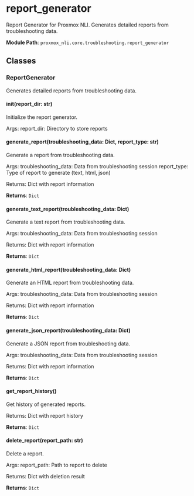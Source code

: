 # report_generator

Report Generator for Proxmox NLI.
Generates detailed reports from troubleshooting data.

**Module Path**: `proxmox_nli.core.troubleshooting.report_generator`

## Classes

### ReportGenerator

Generates detailed reports from troubleshooting data.

#### __init__(report_dir: str)

Initialize the report generator.

Args:
    report_dir: Directory to store reports

#### generate_report(troubleshooting_data: Dict, report_type: str)

Generate a report from troubleshooting data.

Args:
    troubleshooting_data: Data from troubleshooting session
    report_type: Type of report to generate (text, html, json)
    
Returns:
    Dict with report information

**Returns**: `Dict`

#### generate_text_report(troubleshooting_data: Dict)

Generate a text report from troubleshooting data.

Args:
    troubleshooting_data: Data from troubleshooting session
    
Returns:
    Dict with report information

**Returns**: `Dict`

#### generate_html_report(troubleshooting_data: Dict)

Generate an HTML report from troubleshooting data.

Args:
    troubleshooting_data: Data from troubleshooting session
    
Returns:
    Dict with report information

**Returns**: `Dict`

#### generate_json_report(troubleshooting_data: Dict)

Generate a JSON report from troubleshooting data.

Args:
    troubleshooting_data: Data from troubleshooting session
    
Returns:
    Dict with report information

**Returns**: `Dict`

#### get_report_history()

Get history of generated reports.

Returns:
    Dict with report history

**Returns**: `Dict`

#### delete_report(report_path: str)

Delete a report.

Args:
    report_path: Path to report to delete
    
Returns:
    Dict with deletion result

**Returns**: `Dict`

